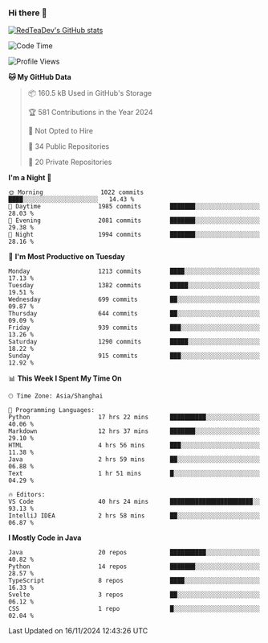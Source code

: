 ### Hi there 👋

<!--
**RedTeaDev/RedTeaDev** is a ✨ _special_ ✨ repository because its `README.md` (this file) appears on your GitHub profile.

Here are some ideas to get you started:

- 🔭 I’m currently working on ...
- 🌱 I’m currently learning ...
- 👯 I’m looking to collaborate on ...
- 🤔 I’m looking for help with ...
- 💬 Ask me about ...
- 📫 How to reach me: ...
- 😄 Pronouns: ...
- ⚡ Fun fact: ...
-->

<!--
[![wakatime](https://wakatime.com/badge/user/6b101ed0-04c0-4490-9283-eb61f2efff96.svg)](https://wakatime.com/@6b101ed0-04c0-4490-9283-eb61f2efff96)
!-->

[![RedTeaDev's GitHub stats](https://github-readme-stats.vercel.app/api?username=RedTeaDev\&include_all_commits=true)](https://github.com/anuraghazra/github-readme-stats)
<!--
[![willianrod's wakatime stats](https://github-readme-stats.vercel.app/api/wakatime?username=RedTeaDev)](https://github.com/anuraghazra/github-readme-stats)
!-->
<!--START_SECTION:waka-->
![Code Time](http://img.shields.io/badge/Code%20Time-2%2C745%20hrs%2011%20mins-blue)

![Profile Views](http://img.shields.io/badge/Profile%20Views-0-blue)

**🐱 My GitHub Data** 

> 📦 160.5 kB Used in GitHub's Storage 
 > 
> 🏆 581 Contributions in the Year 2024
 > 
> 🚫 Not Opted to Hire
 > 
> 📜 34 Public Repositories 
 > 
> 🔑 20 Private Repositories 
 > 
**I'm a Night 🦉** 

```text
🌞 Morning                1022 commits        ████░░░░░░░░░░░░░░░░░░░░░   14.43 % 
🌆 Daytime                1985 commits        ███████░░░░░░░░░░░░░░░░░░   28.03 % 
🌃 Evening                2081 commits        ███████░░░░░░░░░░░░░░░░░░   29.38 % 
🌙 Night                  1994 commits        ███████░░░░░░░░░░░░░░░░░░   28.16 % 
```
📅 **I'm Most Productive on Tuesday** 

```text
Monday                   1213 commits        ████░░░░░░░░░░░░░░░░░░░░░   17.13 % 
Tuesday                  1382 commits        █████░░░░░░░░░░░░░░░░░░░░   19.51 % 
Wednesday                699 commits         ██░░░░░░░░░░░░░░░░░░░░░░░   09.87 % 
Thursday                 644 commits         ██░░░░░░░░░░░░░░░░░░░░░░░   09.09 % 
Friday                   939 commits         ███░░░░░░░░░░░░░░░░░░░░░░   13.26 % 
Saturday                 1290 commits        █████░░░░░░░░░░░░░░░░░░░░   18.22 % 
Sunday                   915 commits         ███░░░░░░░░░░░░░░░░░░░░░░   12.92 % 
```


📊 **This Week I Spent My Time On** 

```text
🕑︎ Time Zone: Asia/Shanghai

💬 Programming Languages: 
Python                   17 hrs 22 mins      ██████████░░░░░░░░░░░░░░░   40.06 % 
Markdown                 12 hrs 37 mins      ███████░░░░░░░░░░░░░░░░░░   29.10 % 
HTML                     4 hrs 56 mins       ███░░░░░░░░░░░░░░░░░░░░░░   11.38 % 
Java                     2 hrs 59 mins       ██░░░░░░░░░░░░░░░░░░░░░░░   06.88 % 
Text                     1 hr 51 mins        █░░░░░░░░░░░░░░░░░░░░░░░░   04.29 % 

🔥 Editors: 
VS Code                  40 hrs 24 mins      ███████████████████████░░   93.13 % 
IntelliJ IDEA            2 hrs 58 mins       ██░░░░░░░░░░░░░░░░░░░░░░░   06.87 % 
```

**I Mostly Code in Java** 

```text
Java                     20 repos            ██████████░░░░░░░░░░░░░░░   40.82 % 
Python                   14 repos            ███████░░░░░░░░░░░░░░░░░░   28.57 % 
TypeScript               8 repos             ████░░░░░░░░░░░░░░░░░░░░░   16.33 % 
Svelte                   3 repos             ██░░░░░░░░░░░░░░░░░░░░░░░   06.12 % 
CSS                      1 repo              █░░░░░░░░░░░░░░░░░░░░░░░░   02.04 % 
```




 Last Updated on 16/11/2024 12:43:26 UTC
<!--END_SECTION:waka-->



